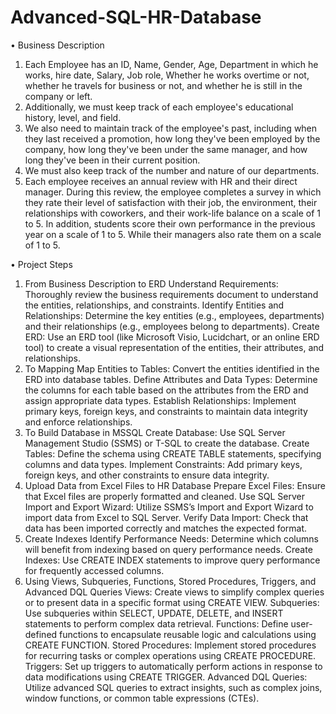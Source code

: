 # Advanced-SQL-HR-Database

•	Business Description
1.	Each Employee has an ID, Name, Gender, Age, Department in which he works, hire date, Salary, Job role, Whether he works overtime or not, whether he travels for business or not, and whether he is still in the company or left.
2.	Additionally, we must keep track of each employee's educational history, level, and field.
3.	We also need to maintain track of the employee's past, including when they last received a promotion, how long they've been employed by the company, how long they've been under the same manager, and how long they've been in their current position.
4.	We must also keep track of the number and nature of our departments.
5.	Each employee receives an annual review with HR and their direct manager. During this review, the employee completes a survey in which they rate their level of satisfaction with their job, the environment, their relationships with coworkers, and their work-life balance on a scale of 1 to 5. In addition, students score their own performance in the previous year on a scale of 1 to 5. While their managers also rate them on a scale of 1 to 5.

•	Project Steps
1. From Business Description to ERD
Understand Requirements: Thoroughly review the business requirements document to understand the entities, relationships, and constraints.
Identify Entities and Relationships: Determine the key entities (e.g., employees, departments) and their relationships (e.g., employees belong to departments).
Create ERD: Use an ERD tool (like Microsoft Visio, Lucidchart, or an online ERD tool) to create a visual representation of the entities, their attributes, and relationships.
2. To Mapping
Map Entities to Tables: Convert the entities identified in the ERD into database tables.
Define Attributes and Data Types: Determine the columns for each table based on the attributes from the ERD and assign appropriate data types.
Establish Relationships: Implement primary keys, foreign keys, and constraints to maintain data integrity and enforce relationships.
3. To Build Database in MSSQL
Create Database: Use SQL Server Management Studio (SSMS) or T-SQL to create the database.
Create Tables: Define the schema using CREATE TABLE statements, specifying columns and data types.
Implement Constraints: Add primary keys, foreign keys, and other constraints to ensure data integrity.
4. Upload Data from Excel Files to HR Database
Prepare Excel Files: Ensure that Excel files are properly formatted and cleaned.
Use SQL Server Import and Export Wizard: Utilize SSMS’s Import and Export Wizard to import data from Excel to SQL Server.
Verify Data Import: Check that data has been imported correctly and matches the expected format.
5. Create Indexes
Identify Performance Needs: Determine which columns will benefit from indexing based on query performance needs.
Create Indexes: Use CREATE INDEX statements to improve query performance for frequently accessed columns.
6. Using Views, Subqueries, Functions, Stored Procedures, Triggers, and Advanced DQL Queries
Views: Create views to simplify complex queries or to present data in a specific format using CREATE VIEW.
Subqueries: Use subqueries within SELECT, UPDATE, DELETE, and INSERT statements to perform complex data retrieval.
Functions: Define user-defined functions to encapsulate reusable logic and calculations using CREATE FUNCTION.
Stored Procedures: Implement stored procedures for recurring tasks or complex operations using CREATE PROCEDURE.
Triggers: Set up triggers to automatically perform actions in response to data modifications using CREATE TRIGGER.
Advanced DQL Queries: Utilize advanced SQL queries to extract insights, such as complex joins, window functions, or common table expressions (CTEs).
